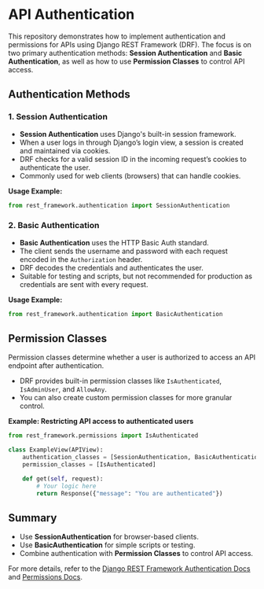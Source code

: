 # API Authentication

This repository demonstrates how to implement authentication and permissions for APIs using Django REST Framework (DRF). The focus is on two primary authentication methods: **Session Authentication** and **Basic Authentication**, as well as how to use **Permission Classes** to control API access.

## Authentication Methods

### 1. Session Authentication

- **Session Authentication** uses Django's built-in session framework.
- When a user logs in through Django’s login view, a session is created and maintained via cookies.
- DRF checks for a valid session ID in the incoming request’s cookies to authenticate the user.
- Commonly used for web clients (browsers) that can handle cookies.

**Usage Example:**
```python
from rest_framework.authentication import SessionAuthentication
```

### 2. Basic Authentication

- **Basic Authentication** uses the HTTP Basic Auth standard.
- The client sends the username and password with each request encoded in the `Authorization` header.
- DRF decodes the credentials and authenticates the user.
- Suitable for testing and scripts, but not recommended for production as credentials are sent with every request.

**Usage Example:**
```python
from rest_framework.authentication import BasicAuthentication
```

## Permission Classes

Permission classes determine whether a user is authorized to access an API endpoint after authentication.

- DRF provides built-in permission classes like `IsAuthenticated`, `IsAdminUser`, and `AllowAny`.
- You can also create custom permission classes for more granular control.

**Example: Restricting API access to authenticated users**
```python
from rest_framework.permissions import IsAuthenticated

class ExampleView(APIView):
    authentication_classes = [SessionAuthentication, BasicAuthentication]
    permission_classes = [IsAuthenticated]

    def get(self, request):
        # Your logic here
        return Response({"message": "You are authenticated"})
```

## Summary

- Use **SessionAuthentication** for browser-based clients.
- Use **BasicAuthentication** for simple scripts or testing.
- Combine authentication with **Permission Classes** to control API access.

For more details, refer to the [Django REST Framework Authentication Docs](https://www.django-rest-framework.org/api-guide/authentication/) and [Permissions Docs](https://www.django-rest-framework.org/api-guide/permissions/).
